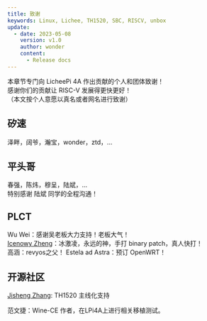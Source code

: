 ```yaml
---
title: 致谢
keywords: Linux, Lichee, TH1520, SBC, RISCV, unbox
update:
  - date: 2023-05-08
    version: v1.0
    author: wonder
    content:
      - Release docs
---
```


本章节专门向 LicheePi 4A 作出贡献的个人和团体致谢！   
感谢你们的贡献让 RISC-V 发展得更快更好！   
（本文按个人意愿以真名或者网名进行致谢）   

## 矽速

泽畔，阔爷，瀚宝，wonder，ztd，...   

## 平头哥

春强，陈炜，穆呈，陆斌，...   
特别感谢 陆斌 同学的全程沟通！   

## PLCT

Wu Wei：感谢吴老板大力支持！老板大气！   
[Icenowy Zheng](https://git.kernel.org/pub/scm/linux/kernel/git/torvalds/linux.git/log/?qt=author&q=Icenowy+Zheng)：冰激凌，永远的神，手打 binary patch，真人快打！  
高涵：revyos之父！
Estela ad Astra：预订 OpenWRT！


## 开源社区

[Jisheng Zhang](https://git.kernel.org/pub/scm/linux/kernel/git/torvalds/linux.git/log/?qt=author&q=Jisheng+Zhang): TH1520 主线化支持 



范文捷：Wine-CE 作者，在LPi4A上进行相关移植测试。
